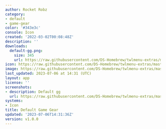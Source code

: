 ```yaml
---
author: Rocket Robz
category:
- default
- game-gear
color: '#343e3c'
console: Icon
created: '2022-03-02T00:08:48Z'
description: ''
downloads:
  default-gg.png:
    size: 345
    url: https://raw.githubusercontent.com/DS-Homebrew/twlmenu-extras/master/_nds/TWiLightMenu/icons/default-gg.png
icon: https://raw.githubusercontent.com/DS-Homebrew/twlmenu-extras/master/_nds/TWiLightMenu/icons/default-gg.png
image: https://raw.githubusercontent.com/DS-Homebrew/twlmenu-extras/master/_nds/TWiLightMenu/icons/default-gg.png
last_updated: 2023-07-06 at 14:31 (UTC)
layout: app
license: ''
screenshots:
- description: Default gg
  url: https://raw.githubusercontent.com/DS-Homebrew/twlmenu-extras/master/_nds/TWiLightMenu/icons/default-gg.png
systems:
- Icon
title: Default Game Gear
updated: '2023-07-06T14:31:36Z'
version: v1.0.0
---
```

